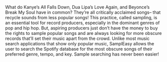 What do Kanye’s All Falls Down, Dua Lipa’s Love Again, and Beyonce’s Break My Soul have in common? They’re all critically acclaimed songs– that recycle sounds from less popular songs! This practice, called sampling, is an essential tool for record producers, especially in the dominant genres of pop and hip hop. But, aspiring producers just don’t have the money to buy the rights to sample popular songs and are always looking for more obscure records that’ll set their music apart from the crowd. Unlike most music search applications that show only popular music, SamplEasy allows the user to search the Spotify database for the most obscure songs of their preferred genre, tempo, and key. Sample searching has never been easier!
